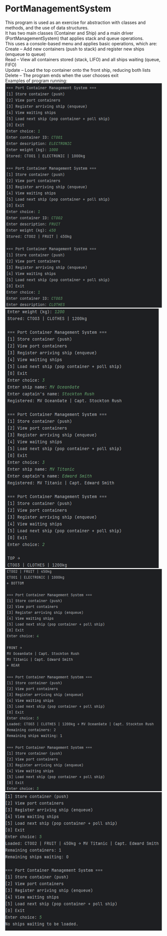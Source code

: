# PortManagementSystem
This program is used as an exercise for abstraction with classes and methods, and the use of data structures. <br>
It has two main classes (Container and Ship) and a main driver (PortManagementSystem) that applies stack and queue operations. <br>
This uses a console-based menu and applies basic operations, which are: <br>
Create – Add new containers (push to stack) and register new ships (enqueue to queue) <br>
Read – View all containers stored (stack, LIFO) and all ships waiting (queue, FIFO) <br>
Update – Load the top container onto the front ship, reducing both lists <br>
Delete – The program ends when the user chooses exit <br>
Examples of program running: <br>
![Screenshot 1](<images/Screenshot 2025-09-18 121916.png>) <br>
![Screenshot 2](<images/Screenshot 2025-09-18 121931.png>) <br>
![Screenshot 3](<images/Screenshot 2025-09-18 121948.png>) <br>
![Screenshot 4](<images/Screenshot 2025-09-18 122006.png>) <br>


